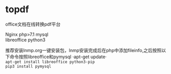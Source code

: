 # topdf
office文档在线转换pdf平台

Nginx php>7.1 mysql  
libreoffice python3


推荐安装lnmp.org一键安装包，lnmp安装完成后在php中添加fileinfo,之后按照以下命令按照libreoffice和pymysql
·apt-get update·  
`apt-get install libreoffice python3-pip`  
`pip3 install pymysql`  
